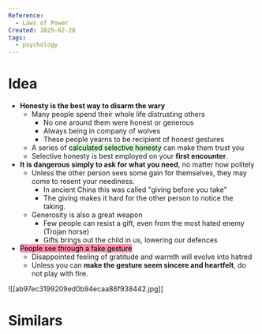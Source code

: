 ```yaml
---
Reference:
  - Laws of Power
Created: 2025-02-28
tags:
  - psychology
---
```

# Idea

* **Honesty is the best way to disarm the wary**
	* Many people spend their whole life distrusting others
		* No one around them were honest or generous
		* Always being in company of wolves
		* These people yearns to be recipient of honest gestures
	* A series of <mark style="background: #BBFABBA6;">calculated selective honesty</mark> can make them trust you
	* Selective honesty is best employed on your **first encounter**.
* **It is dangerous simply to ask for what you need**, no matter how politely
	* Unless the other person sees some gain for themselves, they may come to resent your neediness. 
		* In ancient China this was called "giving before you take"
		* The giving makes it hard for the other person to notice the taking. 
	* Generosity is also a great weapon
		* Few people can resist a gift, even from the most hated enemy (Trojan horse)
		* Gifts brings out the child in us, lowering our defences
* <mark style="background: #FF5582A6;">People see through a fake gesture</mark>
	* Disappointed feeling of gratitude and warmth will evolve into hatred
	* Unless you can **make the gesture seem sincere and heartfelt**, do not play with fire.

![[ab97ec3199209ed0b94ecaa86f938442.jpg]]
# Similars

